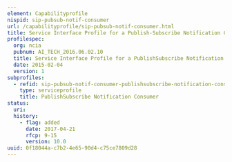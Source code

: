 ```yaml
---
element: Capabilityprofile
nispid: sip-pubsub-notif-consumer
url: /capabilityprofile/sip-pubsub-notif-consumer.html
title: Service Interface Profile for a Publish-Subscribe Notification Consumer
profilespec:
  org: ncia
  pubnum: AI_TECH_2016.06.02.10
  title: Service Interface Profile for a PublishSubscribe Notification Consumer
  date: 2015-02-04
  version: 1
subprofiles:
  - refid: sip-pubsub-notif-consumer-publishsubscribe-notification-consumer
    type: serviceprofile
    title: PublishSubscribe Notification Consumer
status:
  uri: 
  history: 
    - flag: added
      date: 2017-04-21
      rfcp: 9-15
      version: 10.0
uuid: 0f18044a-c7b2-4e65-90d4-c75ce7809d28
---
```

